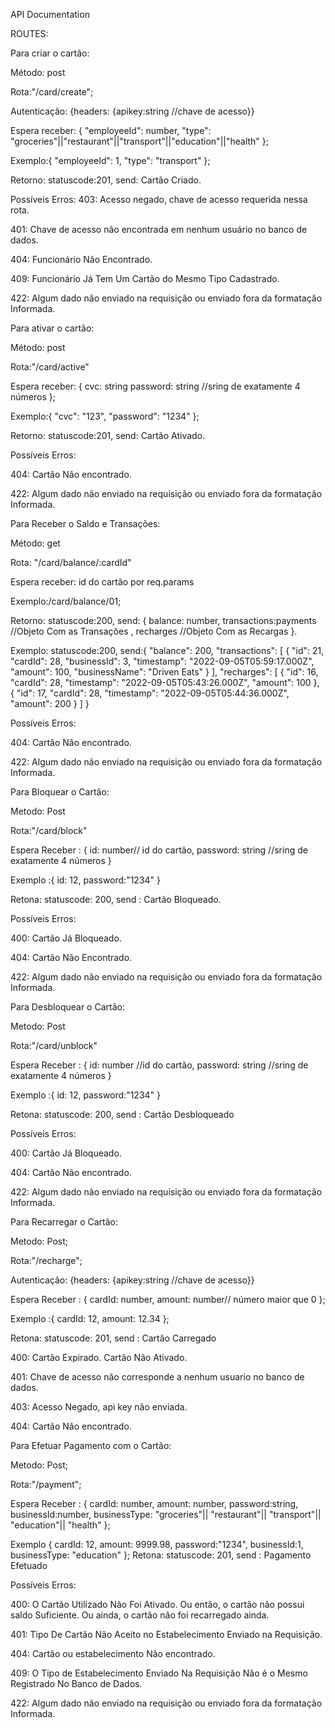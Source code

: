 API Documentation

ROUTES:

Para criar o cartão:

Método: post

Rota:"/card/create";

Autenticação: {headers: {apikey:string //chave de acesso}}

Espera receber: {
    "employeeId": number,
    "type": "groceries"||"restaurant"||"transport"||"education"||"health"
};

Exemplo:{
    "employeeId": 1,
    "type": "transport"
};

Retorno: statuscode:201, send: Cartão Criado.

Possíveis Erros:
403: Acesso negado, chave de acesso requerida nessa rota.

401: Chave de acesso não encontrada em nenhum usuário no banco de dados.

404: Funcionário Não Encontrado.

409: Funcionário Já Tem Um Cartão do Mesmo Tipo Cadastrado. 

422: Algum dado não enviado na requisição ou enviado fora da formatação Informada.


Para ativar o cartão:

Método: post

Rota:"/card/active"

Espera receber: {
    cvc: string
    password: string //sring de exatamente 4 números
};

Exemplo:{
    "cvc": "123",
    "password": "1234"
};

Retorno: statuscode:201, send: Cartão Ativado.

Possíveis Erros:

404: Cartão Não encontrado.

422: Algum dado não enviado na requisição ou enviado fora da formatação Informada.




Para Receber o Saldo e Transações:

Método: get

Rota: "/card/balance/:cardId"

Espera receber: id do cartão por req.params

Exemplo:/card/balance/01;

Retorno: statuscode:200, send: {
    balance: number,
    transactions:payments //Objeto Com as Transações ,
    recharges //Objeto Com as Recargas
  }.
  
Exemplo: statuscode:200, send:{
  "balance": 200,
  "transactions": [
    {
      "id": 21,
      "cardId": 28,
      "businessId": 3,
      "timestamp": "2022-09-05T05:59:17.000Z",
      "amount": 100,
      "businessName": "Driven Eats"
    }
  ],
  "recharges": [
    {
      "id": 16,
      "cardId": 28,
      "timestamp": "2022-09-05T05:43:26.000Z",
      "amount": 100
    },
    {
      "id": 17,
      "cardId": 28,
      "timestamp": "2022-09-05T05:44:36.000Z",
      "amount": 200
    }
  ]
}

Possíveis Erros:

404: Cartão Não encontrado.

422: Algum dado não enviado na requisição ou enviado fora da formatação Informada.



Para Bloquear o Cartão: 

Metodo: Post

Rota:"/card/block"

Espera Receber : {
    id: number// id do cartão,
    password: string //sring de exatamente 4 números
}

Exemplo :{
    id: 12,
    password:"1234"
}

Retona: statuscode: 200, send : Cartão Bloqueado.

Possíveis Erros:

400: Cartão Já Bloqueado.

404: Cartão Não Encontrado.

422: Algum dado não enviado na requisição ou enviado fora da formatação Informada.



Para Desbloquear o Cartão: 

Metodo: Post

Rota:"/card/unblock"

Espera Receber : {
    id: number //id do cartão,
    password: string //sring de exatamente 4 números
}

Exemplo :{
    id: 12,
    password:"1234"
}

Retona: statuscode: 200, send : Cartão Desbloqueado

Possíveis Erros:

400: Cartão Já Bloqueado.

404: Cartão Não encontrado.

422: Algum dado não enviado na requisição ou enviado fora da formatação Informada.




Para Recarregar o Cartão:

Metodo: Post;

Rota:"/recharge";

Autenticação: {headers: {apikey:string //chave de acesso}}

Espera Receber : {
    cardId: number,
    amount: number// número maior que 0
};

Exemplo :{
    cardId: 12,
    amount: 12.34
};

Retona: statuscode: 201, send : Cartão Carregado

400: Cartão Expirado. Cartão Não Ativado.

401: Chave de acesso não corresponde a nenhum usuario no banco de dados.

403: Acesso Negado, api key não enviada. 

404: Cartão Não encontrado.



Para Efetuar Pagamento com o Cartão:

Metodo: Post;

Rota:"/payment";

Espera Receber : {
    cardId: number,
    amount: number,
    password:string,
    businessId:number,
    businessType: "groceries"|| "restaurant"|| "transport"|| "education"|| "health"
};

Exemplo {
    cardId: 12,
    amount: 9999.98,
    password:"1234",
    businessId:1,
    businessType: "education"
};
Retona: statuscode: 201, send : Pagamento Efetuado

Possíveis Erros:

400: O Cartão Utilizado Não Foi Ativado. Ou então, o cartão não possui saldo Suficiente. Ou ainda, o cartão não foi recarregado ainda.

401: Tipo De Cartão Não Aceito no Estabelecimento Enviado na Requisição.

404: Cartão ou estabelecimento Não encontrado.

409: O Tipo de Estabelecimento Enviado Na Requisição Não é o Mesmo Registrado No Banco de Dados.

422: Algum dado não enviado na requisição ou enviado fora da formatação Informada.
